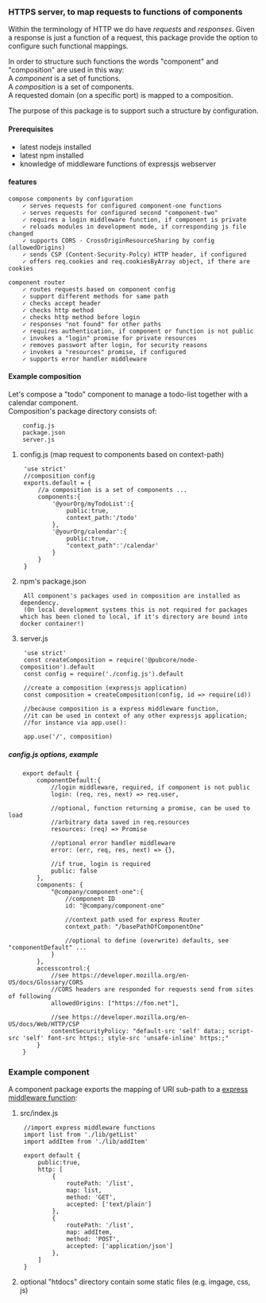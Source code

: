 ### HTTPS server, to map requests to functions of components
Within the terminology of HTTP we do have _requests_ and _responses_.
Given a response is just a function of a request,
this package provide the option to configure such functional mappings.

In order to structure such functions the words "component" and "composition" are
used in this way:  
A _component_ is a set of functions.  
A _composition_ is a set of components.  
A requested domain (on a specific port) is mapped to a composition.

The purpose of this package is to support such a structure by configuration.

#### Prerequisites
* latest nodejs installed
* latest npm installed
* knowledge of middleware functions of expressjs webserver

#### features
```
compose components by configuration
	✓ serves requests for configured component-one functions
	✓ serves requests for configured second "component-two"
	✓ requires a login middleware function, if component is private
	✓ reloads modules in development mode, if corresponding js file changed
	✓ supports CORS - CrossOriginResourceSharing by config (allowedOrigins)
	✓ sends CSP (Content-Security-Polcy) HTTP header, if configured
	✓ offers req.cookies and req.cookiesByArray object, if there are cookies

component router
	✓ routes requests based on component config
	✓ support different methods for same path
	✓ checks accept header
	✓ checks http method
	✓ checks http method before login
	✓ responses "not found" for other paths
	✓ requires authentication, if component or function is not public
	✓ invokes a "login" promise for private resources
	✓ removes passwort after login, for security reasons
	✓ invokes a "resources" promise, if configured
	✓ supports error handler middleware
```
#### Example composition
Let's compose a "todo" component to manage a todo-list together with a calendar component.  
Composition's package directory consists of:

		config.js
		package.json
		server.js

1. config.js (map request to components based on context-path)

		'use strict'
		//composition config
		exports.default = {
			//a composition is a set of components ...
			components:{
				'@yourOrg/myTodoList':{
					public:true,
					context_path:'/todo'
				},
				'@yourOrg/calendar':{
					public:true,
					"context_path":'/calendar'
				}
			}
		}

2. npm's package.json  

		All component's packages used in composition are installed as dependency.  
		(On local development systems this is not required for packages which has been cloned to local, if it's directory are bound into docker container!)

3. server.js

		'use strict'
		const createComposition = require('@pubcore/node-composition').default
		const config = require('./config.js').default

		//create a composition (expressjs application)
		const composition = createComposition(config, id => require(id))

		//because composition is a express middleware function,
		//it can be used in context of any other expressjs application;
		//for instance via app.use():

		app.use('/', composition)


##### config.js options, example

		export default {
			componentDefault:{
				//login middleware, required, if component is not public
				login: (req, res, next) => req.user,

				//optional, function returning a promise, can be used to load
				//arbitrary data saved in req.resources
				resources: (req) => Promise

				//optional error handler middleware
				error: (err, req, res, next) => {},

				//if true, login is required
				public: false
			},
			components: {
				"@company/component-one":{
					//component ID
					id: "@company/component-one"

					//context path used for express Router
					context_path: "/basePathOfComponentOne"

					//optional to define (overwrite) defaults, see "componentDefault" ...
				}
			},
			accesscontrol:{
				//see https://developer.mozilla.org/en-US/docs/Glossary/CORS
				//CORS headers are responded for requests send from sites of following
				allowedOrigins: ["https://foo.net"],

				//see https://developer.mozilla.org/en-US/docs/Web/HTTP/CSP
				contentSecurityPolicy: "default-src 'self' data:; script-src 'self' font-src https:; style-src 'unsafe-inline' https:;"
			}
		}

### Example component
A component package exports the mapping of URI sub-path to a [express middleware function](https://expressjs.com/en/guide/using-middleware.html):

1. src/index.js

		//import express middleware functions
		import list from './lib/getList'
		import addItem from './lib/addItem'

		export default {
			public:true,
			http: [
				{
					routePath: '/list',
					map: list,
					method: 'GET',
					accepted: ['text/plain']
				},
				{
					routePath: '/list',
					map: addItem,
					method: 'POST',
					accepted: ['application/json']
				},
			]
		}

2. optional "htdocs" directory contain some static files (e.g. imgage, css, js)
